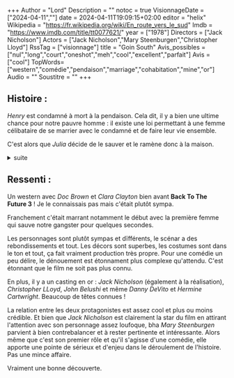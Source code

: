+++
Author = "Lord"
Description = ""
notoc = true
VisionnageDate = ["2024-04-11",""]
date = 2024-04-11T19:09:15+02:00
editor = "helix"
Wikipedia = "https://fr.wikipedia.org/wiki/En_route_vers_le_sud"
Imdb = "https://www.imdb.com/title/tt0077621/"
year = ["1978"]
Directors = ["Jack Nicholson"]
Actors = ["Jack Nicholson","Mary Steenburgen","Christopher Lloyd"]
RssTag = ["visionnage"]
title = "Goin South"
Avis_possibles = ["nul","long","court","oneshot","meh","cool","excellent","parfait"]
Avis = ["cool"] 
TopWords=["western","comédie","pendaison","marriage","cohabitation","mine","or"]
Audio = ""
Soustitre = ""
+++
## Histoire : 
*Henry* est condamné à mort à la pendaison.
Cela dit, il y a bien une ultime chance pour notre pauvre homme : il existe une loi permettant à une femme célibataire de se marrier avec le condamné et de faire leur vie ensemble.

C'est alors que *Julia* décide de le sauver et le ramène donc à la maison.

<details><summary>suite</summary>

*Julia* possède une mine et elle est persuadée de parvenir à trouver de l'or.
*Henry* va être donc mis au turbin !

Le bougre a beau être un malfrat, il s'avère être plutôt respectueux envers sa nouvelle femme.
Mais bon la cohabitation est quand même difficile.
Elle est un peu stricte et pète sec et lui un peu foufou et aimerait consommer son marriage.

Cependant, il y a une épée de Damoclès au-dessus de la maison du couple : la compagnie de chemin de fer locale va les exproprier d'ici trente jours.
Il leur faut donc trouver de l'or au plus vite.

Après plusieurs jours de galère, ils finissent par trouver un filon !

Étrangement, les anciens compagnons d'infortune d'*Henry* viennent le voir "à l'improviste".
Ils finissent par découvrir la nouvelle fortune du couple.

C'est alors qu'arrive le dénouement.
*Henry* va à la banque pour récupérer l'or avant que ses anciens compagnons dévalisent la banque.
Au même moment, *Julia* prend la tengeante.
On a aussi les hommes du shérifs qui se rendent chez le couple et qui tombent sur *Henry* venant de comprendre que le coffre de la banque ne contient pas l'or puisque *Julia* est passée devant.
Les flics commencent à se battre avec les malfrats qui venaient dérober l'or.
C'est le bordel.

*Henry* en profite pour rattraper *Julia* et son or.
Ils finissent ensemble, tout va bien, ils ont l'or et partent pour une nouvelle vie.

</details>

## Ressenti :
Un western avec *Doc Brown* et *Clara Clayton* bien avant **Back To The Future 3** !
Je le connaissais pas mais c'était plutôt sympa.

Franchement c'était marrant notamment le début avec la première femme qui sauve notre gangster pour quelques secondes.

Les personnages sont plutôt sympas et dïfférents, le scénar a des rebondissements et tout.
Les décors sont superbes, les costumes sont dans le ton et tout, ça fait vraiment production très propre.
Pour une comédie un peu délire, le dénouement est étonnament plus complexe qu'attendu.
C'est étonnant que le film ne soit pas plus connu.

En plus, il y a un casting en or : *Jack Nicholson* (également à la réalisation), *Christopher LLoyd*, *John Belushi* et même *Danny DeVito* et *Hermine Cartwright*.
Beaucoup de têtes connues !

La relation entre les deux protagonistes est assez cool et plus ou moins crédible.
Et bien que *Jack Nicholson* est clairement la star du film en attirant l'attention avec son personnage assez loufoque, bha *Mary Steenburgen* parvient à bien contrebalancer et à rester pertinente et intéressante.
Alors même que c'est son premier rôle et qu'il s'agisse d'une comédie, elle apporte une pointe de sérieux et d'enjeu dans le déroulement de l'histoire.
Pas une mince affaire.

Vraiment une bonne découverte.
